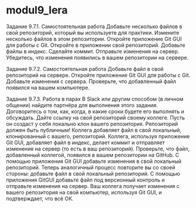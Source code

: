 # modul9_lera
Задание 9.7.1. Самостоятельная работа
Добавьте несколько файлов в свой репозиторий, который вы используете для практики. Измените несколько файлов в этом репозитории.
Откройте приложение Git GUI для работы с Git.
Откройте в приложении свой репозиторий.
Добавьте файлы в индекс.
Сделайте коммит.
Отправьте изменения на сервер.
Убедитесь, что изменения появились в вашем репозитории на сервере.

Задание 9.7.2. Самостоятельная работа
Добавьте файл в свой репозиторий на сервере.
Откройте приложение Git GUI для работы с Git.
Добавьте изменения с сервера.
Проверьте, что добавленный файл появился на вашем компьютере.

Задание 9.7.3. Работа в парах
В Slack или другим способом (в личном общении) найдите партнёра для выполнения этого задания. Договоритесь о том, как, когда, в какие сроки будете его выполнять и обсуждать. 
Дайте ссылку на свой репозиторий своему коллеге. Пусть он создаст у себя локально клон вашего репозитория. Репозиторий должен быть публичным!
Коллега добавляет файл в свой локальный, клонированный с вашего, репозиторий.
Коллега, используя приложение Git GUI, добавляет файл в индекс, делает коммит и отправляет изменения на сервер (то есть в ваш репозиторий).
Проверьте, что файл, добавленный коллегой, появился в вашем репозитории на GitHub. С помощью приложения Git GUI добавьте изменения в свой локальный репозиторий.
Теперь аналогичный процесс повторите вы со своей стороны: добавьте файл в свой локальный репозиторий. С помощью приложения GitGUI добавьте файл под версионный контроль и отправьте изменения на сервер.
Ваш коллега получает изменения с вашего репозитория на свой компьютер, используя Git GUI, и подтверждает, что всё ОК.
